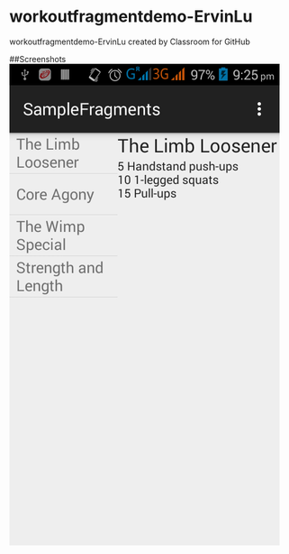 # workoutfragmentdemo-ErvinLu
workoutfragmentdemo-ErvinLu created by Classroom for GitHub

##Screenshots
![alt tag](https://github.com/DeLaSalleUniversity-Manila/workoutfragmentdemo-ErvinLu/blob/master/device-2015-10-27-212613.png)
